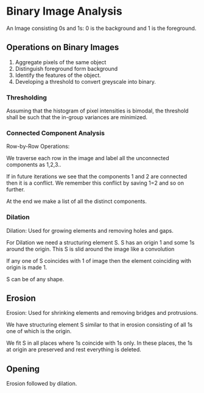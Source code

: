 # Binary Image Analysis
An Image consisting 0s and 1s: 0 is the background and 1 is the foreground.

## Operations on Binary Images
<ol>
	<li>Aggregate pixels of the same object</li>
	<li>Distinguish foreground form background</li>
	<li>Identify the features of the object.</li>
	<li>Developing a threshold to convert greyscale into binary.</li>
</ol>


### Thresholding
Assuming that the histogram of pixel intensities is bimodal, the threshold shall be such that the in-group variances are minimized.

### Connected Component Analysis
Row-by-Row Operations:

We traverse each row in the image and label all the unconnected components as 1,2,3..

If in future iterations we see that the components 1 and 2 are connected then it is a conflict. We remember this conflict by saving 1=2 and so on further.

At the end we make a list of all the distinct components.

### Dilation
Dilation: Used for growing elements and removing holes and gaps.

For Dilation we need a structuring element S. S has an origin 1 and some 1s around the origin. This S is slid around the image like a convolution

If any one of S coincides with 1 of image then the element coinciding with origin is made 1.

S can be of any shape.

## Erosion
Erosion: Used for shrinking elements and removing bridges and protrusions.

We have structuring element S similar to that in erosion consisting of all 1s one of which is the origin.

We fit S in all places where 1s coincide with 1s only. In these places, the 1s at origin are preserved and rest everything is deleted.


## Opening
Erosion followed by dilation.
 

